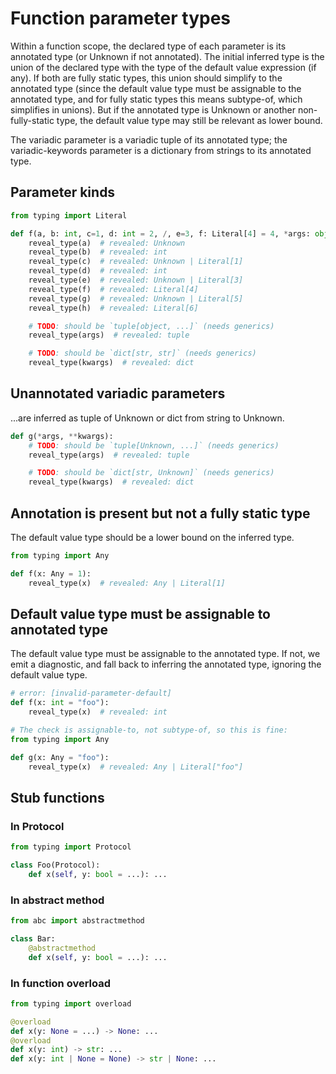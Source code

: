 # Function parameter types

Within a function scope, the declared type of each parameter is its annotated type (or Unknown if
not annotated). The initial inferred type is the union of the declared type with the type of the
default value expression (if any). If both are fully static types, this union should simplify to the
annotated type (since the default value type must be assignable to the annotated type, and for fully
static types this means subtype-of, which simplifies in unions). But if the annotated type is
Unknown or another non-fully-static type, the default value type may still be relevant as lower
bound.

The variadic parameter is a variadic tuple of its annotated type; the variadic-keywords parameter is
a dictionary from strings to its annotated type.

## Parameter kinds

```py
from typing import Literal

def f(a, b: int, c=1, d: int = 2, /, e=3, f: Literal[4] = 4, *args: object, g=5, h: Literal[6] = 6, **kwargs: str):
    reveal_type(a)  # revealed: Unknown
    reveal_type(b)  # revealed: int
    reveal_type(c)  # revealed: Unknown | Literal[1]
    reveal_type(d)  # revealed: int
    reveal_type(e)  # revealed: Unknown | Literal[3]
    reveal_type(f)  # revealed: Literal[4]
    reveal_type(g)  # revealed: Unknown | Literal[5]
    reveal_type(h)  # revealed: Literal[6]

    # TODO: should be `tuple[object, ...]` (needs generics)
    reveal_type(args)  # revealed: tuple

    # TODO: should be `dict[str, str]` (needs generics)
    reveal_type(kwargs)  # revealed: dict
```

## Unannotated variadic parameters

...are inferred as tuple of Unknown or dict from string to Unknown.

```py
def g(*args, **kwargs):
    # TODO: should be `tuple[Unknown, ...]` (needs generics)
    reveal_type(args)  # revealed: tuple

    # TODO: should be `dict[str, Unknown]` (needs generics)
    reveal_type(kwargs)  # revealed: dict
```

## Annotation is present but not a fully static type

The default value type should be a lower bound on the inferred type.

```py
from typing import Any

def f(x: Any = 1):
    reveal_type(x)  # revealed: Any | Literal[1]
```

## Default value type must be assignable to annotated type

The default value type must be assignable to the annotated type. If not, we emit a diagnostic, and
fall back to inferring the annotated type, ignoring the default value type.

```py
# error: [invalid-parameter-default]
def f(x: int = "foo"):
    reveal_type(x)  # revealed: int

# The check is assignable-to, not subtype-of, so this is fine:
from typing import Any

def g(x: Any = "foo"):
    reveal_type(x)  # revealed: Any | Literal["foo"]
```

## Stub functions

### In Protocol

```py
from typing import Protocol

class Foo(Protocol):
    def x(self, y: bool = ...): ...
```

### In abstract method

```py
from abc import abstractmethod

class Bar:
    @abstractmethod
    def x(self, y: bool = ...): ...
```

### In function overload

```py
from typing import overload

@overload
def x(y: None = ...) -> None: ...
@overload
def x(y: int) -> str: ...
def x(y: int | None = None) -> str | None: ...
```
